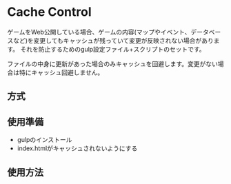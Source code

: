 # Cache Control

ゲームをWeb公開している場合、ゲームの内容(マップやイベント、データベースなど)を変更してもキャッシュが残っていて変更が反映されない場合があります。
それを防止するためのgulp設定ファイル+スクリプトのセットです。

ファイルの中身に更新があった場合のみキャッシュを回避します。変更がない場合は特にキャッシュ回避しません。

## 方式

## 使用準備
 - gulpのインストール
 - index.htmlがキャッシュされないようにする

## 使用方法
